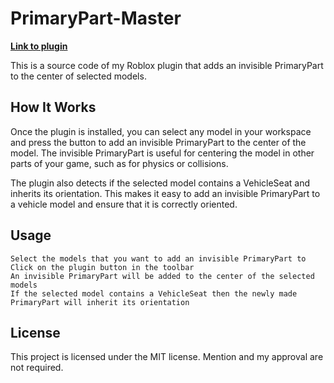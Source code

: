 # PrimaryPart-Master
[**Link to plugin**](https://www.roblox.com/library/5051177870/PrimaryPart-Master)

This is a source code of my Roblox plugin that adds an invisible PrimaryPart to the center of selected models.


## How It Works
Once the plugin is installed, you can select any model in your workspace and press the button to add an invisible PrimaryPart to the center of the model. The invisible PrimaryPart is useful for centering the model in other parts of your game, such as for physics or collisions.

The plugin also detects if the selected model contains a VehicleSeat and inherits its orientation. This makes it easy to add an invisible PrimaryPart to a vehicle model and ensure that it is correctly oriented.

## Usage
    Select the models that you want to add an invisible PrimaryPart to
    Click on the plugin button in the toolbar
    An invisible PrimaryPart will be added to the center of the selected models
    If the selected model contains a VehicleSeat then the newly made PrimaryPart will inherit its orientation   

## License
This project is licensed under the MIT license. Mention and my approval are not required.
